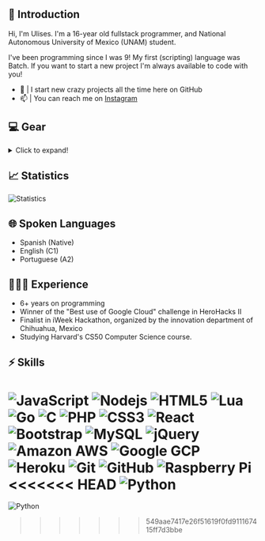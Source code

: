 ## 👾 Introduction

Hi, I'm Ulises. I'm a 16-year old fullstack programmer, and National Autonomous University of Mexico (UNAM) student.<br />

I've been programming since I was 9! My first (scripting) language was Batch. If you want to start a new project I'm always available to code with you!

- 🔭  | I start new crazy projects all the time here on GitHub
- 📫  | You can reach me on [Instagram](https://www.instagram.com/ulisesvina)

## 💻 Gear
<details>
  <summary>Click to expand!</summary>
  
**Thinkpad L440** (active)
- Intel Core i3-4000M (2) @ 2.4GHz
- 12GB LDDR3 1600MHz
- 128GB SATA III Kingston SSD
- 1TB SATA III Western Digital Blue 5400RPM 2.5"
- macOS Monterey 

**Google Pixel 4** (active)
- Qualcomm Snapdragon 855 (8) @ 2.84/2.42/1.80GHz
- 6GB unspecified
- 64GB UFS 2.1
- Android 12.1 (stock)

**iPhone 8** (active)
- Apple A11 Bionic (6) @ 2.3GHz
- 2GB no type specified memory
- 64GB NVMe Samsung SSD
- iOS 15.4.1

**Raspberry Pi 4** (unused)
- Broadcom BCM2711 SoC (4) @ 2.0GHz
- 16GB SanDisk eMMC
- 2GB SDRAM
- Raspbian (32-bits)

**Motorola One (deen)** (active)
- Qualcomm Snapdragon 625 (8)@ 2.0GHz
- 64GB MICRON eMMC
- 4GB no type specified memory
- Android 11 -> Ubuntu 18.04 (in chroot enviroment)

**Custom build** (unused)
- Intel Pentium E5200 (2) @ 2.5GHz
- 2GB DDR2 200MHz
- 1TB SATA II Seagate Momentus 5400RPM 2.5"
- Windows 7
</details>

## 📈 Statistics

![Statistics](https://metrics.lecoq.io/ulisesvina?template=classic&languages=1&config.timezone=America%2FMexico_City&config.animated=true)

## 🌐 Spoken Languages
- Spanish (Native)
- English (C1)
- Portuguese (A2)
  
## 🧑🏼‍💻 Experience

- 6+ years on programming
- Winner of the "Best use of Google Cloud" challenge in HeroHacks II
- Finalist in iWeek Hackathon, organized by the innovation department of Chihuahua, Mexico
- Studying Harvard's CS50 Computer Science course.

## ⚡ Skills

![JavaScript](https://img.shields.io/badge/JavaScript-323330?style=for-the-badge&logo=javascript&logoColor=F7DF1E)
![Nodejs](https://img.shields.io/badge/Node.js-43853D?style=for-the-badge&logo=node.js&logoColor=white)
![HTML5](https://img.shields.io/badge/HTML-E34F26?style=for-the-badge&logo=html5&logoColor=white)
![Lua](https://img.shields.io/badge/Lua-2C2D72?style=for-the-badge&logo=lua&logoColor=white)
![Go](https://img.shields.io/badge/Go-00ADD8?style=for-the-badge&logo=go&logoColor=white)
![C](https://img.shields.io/badge/C-00599C?style=for-the-badge&logo=c&logoColor=white)
![PHP](https://img.shields.io/badge/PHP-777BB4?style=for-the-badge&logo=php&logoColor=white)
![CSS3](https://img.shields.io/badge/CSS-3498DB?&style=for-the-badge&logo=css3&logoColor=white)
![React](https://img.shields.io/badge/React-35495E?style=for-the-badge&logo=react&logoColor=00D5F7)
![Bootstrap](https://img.shields.io/badge/-Bootstrap-563D7C?style=for-the-badge&logo=bootstrap)
![MySQL](https://img.shields.io/badge/MySQL-00000F?style=for-the-badge&logo=mysql&logoColor=white)
![jQuery](https://img.shields.io/badge/jQuery-0769AD?style=for-the-badge&logo=jquery&logoColor=white)
![Amazon AWS](https://img.shields.io/badge/Amazon_AWS-232F3E?style=for-the-badge&logo=amazon-aws&logoColor=white)
![Google GCP](https://img.shields.io/badge/Google_Cloud-4285F4?style=for-the-badge&logo=google-cloud&logoColor=white)
![Heroku](https://img.shields.io/badge/Heroku-430098?style=for-the-badge&logo=heroku&logoColor=white)
![Git](https://img.shields.io/badge/-Git-black?style=for-the-badge&logo=git)
![GitHub](https://img.shields.io/badge/GitHub-100000?style=for-the-badge&logo=github&logoColor=white)
![Raspberry Pi](https://img.shields.io/badge/-Raspberry%20Pi-C51A4A?style=for-the-badge&logo=Raspberry-Pi)
<<<<<<< HEAD
![Python](https://img.shields.io/badge/Python-3776AB?style=for-the-badge&logo=python&logoColor=white)
=======
![Python](https://img.shields.io/badge/Python-3776AB?style=for-the-badge&logo=python&logoColor=white)
>>>>>>> 549aae7417e26f51619f0fd911167415ff7d3bbe

